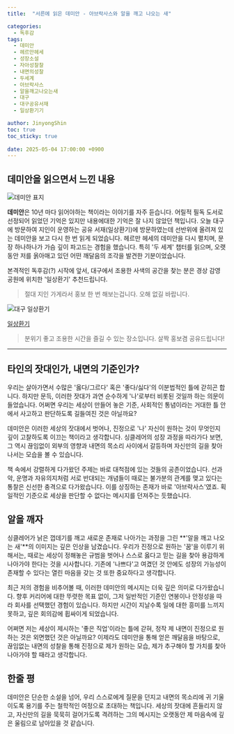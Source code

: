 ```yaml
---
title:  "서른에 읽은 데미안 - 아브락사스와 알을 깨고 나오는 새"

categories:
  - 독후감
tags:
  - 데미안
  - 헤르만헤세 
  - 성장소설 
  - 자아성찰찰
  - 내면의성찰 
  - 두세계 
  - 아브락사스 
  - 알을깨고나오는새
  - 대구
  - 대구공유서재
  - 일상환기기

author: JinyongShin
toc: true
toc_sticky: true
 
date: 2025-05-04 17:00:00 +0900
---
```


## 데미안을 읽으면서 느낀 내용

![데미안 표지](https://minumsa.minumsa.com/wp-content/uploads/bookcover/044_%EB%8D%B0%EB%AF%B8%EC%95%88-300x504.jpg)

**데미안**은 10년 마다 읽어야하는 책이라는 이야기를 자주 듣습니다. 어릴적 필독 도서로 선정되어 읽었던 기억은 있지만 내용에대한 기억은 잘 나지 않았던 책입니다. 오늘 대구에 방문하여 지인이 운영하는 공유 서재(일상환기)에 방문하였는데 선반위에 올려져 있는 데미안을 보고 다시 한 번 읽게 되었습니다. 헤르만 헤세의 데미안을 다시 펼치며, 문장 하나하나가 가슴 깊이 파고드는 경험을 했습니다. 특히 '두 세계' 챕터를 읽으며, 오랫동안 저를 옭아매고 있던 어떤 깨달음의 조각을 발견한 기분이었습니다. 

본격적인 독후감(?) 시작에 앞서, 대구에서 조용한 사색의 공간을 찾는 분은 경상 감영 공원에 위치한 '일상환기' 추천드립니다.
> 절대 지인 가게라서 홍보 한 번 해보는겁니다. 오해 없길 바랍니다.

![대구 일상환기](https://search.pstatic.net/common/?src=https%3A%2F%2Fldb-phinf.pstatic.net%2F20240318_158%2F1710757233311eLwYq_JPEG%2FDSC09406.JPG)

[일상환기](https://naver.me/5PVTkSpl)

> 분위기 좋고 조용한 시간을 즐길 수 있는 장소입니다. 살짝 홍보겸 공유드립니다!

---
## 타인의 잣대인가, 내면의 기준인가?

우리는 살아가면서 수많은 '옳다/그르다' 혹은 '좋다/싫다'의 이분법적인 틀에 갇히곤 합니다. 하지만 문득, 이러한 잣대가 과연 순수하게 '나'로부터 비롯된 것일까 하는 의문이 들었습니다. 어쩌면 우리는 세상이 만들어 놓은 기준, 사회적인 통념이라는 거대한 틀 안에서 사고하고 판단하도록 길들여진 것은 아닐까요?

데미안은 이러한 세상의 잣대에서 벗어나, 진정으로 '나' 자신이 원하는 것이 무엇인지 깊이 고찰하도록 이끄는 책이라고 생각합니다. 싱클레어의 성장 과정을 따라가다 보면, 그 역시 끊임없이 외부의 영향과 내면의 목소리 사이에서 갈등하며 자신만의 길을 찾아 나서는 모습을 볼 수 있습니다.

책 속에서 강렬하게 다가왔던 주제는 바로 대척점에 있는 것들의 공존이었습니다. 선과 악, 운명과 자유의지처럼 서로 반대되는 개념들이 때로는 불가분의 관계를 맺고 있다는 통찰은 신선한 충격으로 다가왔습니다. 이를 상징하는 존재가 바로 '아브락사스'였죠. 획일적인 기준으로 세상을 판단할 수 없다는 메시지를 던져주는 듯했습니다.

## 알을 깨자 

싱클레어가 낡은 껍데기를 깨고 새로운 존재로 나아가는 과정을 그린 **'알을 깨고 나오는 새'**의 이미지는 깊은 인상을 남겼습니다. 우리가 진정으로 원하는 '꿈'을 이루기 위해서는, 때로는 세상이 정해놓은 규범을 벗어나 스스로 옳다고 믿는 길을 찾아 용감하게 나아가야 한다는 것을 시사합니다. 기존에 '나쁘다'고 여겼던 것 안에도 성장의 가능성이 존재할 수 있다는 열린 마음을 갖는 것 또한 중요하다고 생각합니다.

최근 저의 경험을 비추어볼 때, 이러한 데미안의 메시지는 더욱 깊은 의미로 다가왔습니다. 향후 커리어에 대한 뚜렷한 목표 없이, 그저 일반적인 기준인 연봉이나 안정성을 따라 회사를 선택했던 경험이 있습니다. 하지만 시간이 지날수록 일에 대한 흥미를 느끼지 못하고, 깊은 회의감에 휩싸이게 되었습니다.

어쩌면 저는 세상이 제시하는 '좋은 직업'이라는 틀에 갇혀, 정작 제 내면이 진정으로 원하는 것은 외면했던 것은 아닐까요? 이제라도 데미안을 통해 얻은 깨달음을 바탕으로, 끊임없는 내면의 성찰을 통해 진정으로 제가 원하는 모습, 제가 추구해야 할 가치를 찾아 나아가야 할 때라고 생각합니다.


## 한줄 평

데미안은 단순한 소설을 넘어, 우리 스스로에게 질문을 던지고 내면의 목소리에 귀 기울이도록 용기를 주는 철학적인 여정으로 초대하는 책입니다. 세상의 잣대에 흔들리지 않고, 자신만의 길을 묵묵히 걸어가도록 격려하는 그의 메시지는 오랫동안 제 마음속에 깊은 울림으로 남아있을 것 같습니다.